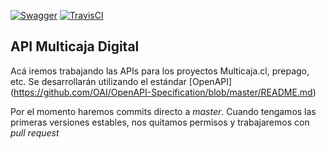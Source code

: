 [![Swagger](http://online.swagger.io/validator?url=https://raw.githubusercontent.com/Multicaja/API-Multicaja_digital/master/api-users.yml)](https://raw.githubusercontent.com/Multicaja/API-Multicaja_digital/master/api-users.yml) [![TravisCI](https://travis-ci.org/Multicaja/API-Multicaja_digital.svg?branch=master)](https://travis-ci.org/Multicaja/API-Multicaja_digital/)
 
## API Multicaja Digital

Acá iremos trabajando las APIs para los proyectos Multicaja.cl, prepago, etc. Se desarrollarán utilizando el estándar [OpenAPI] (https://github.com/OAI/OpenAPI-Specification/blob/master/README.md) 

Por el momento haremos commits directo a *master*. Cuando tengamos las primeras versiones estables, nos quitamos permisos y trabajaremos con *pull request*
